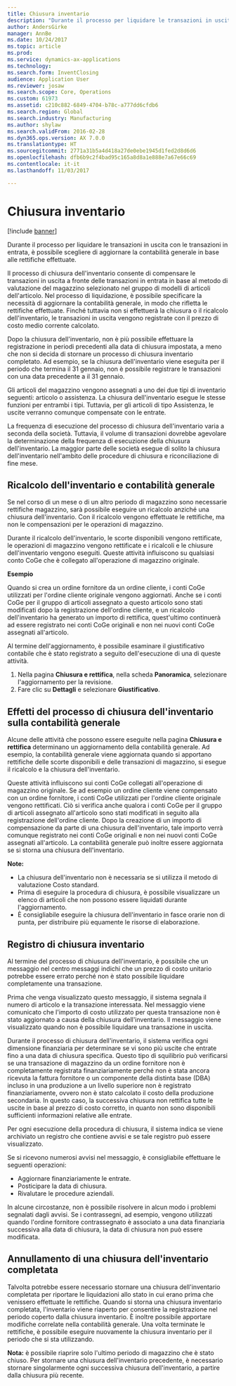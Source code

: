 ```yaml
---
title: Chiusura inventario
description: "Durante il processo per liquidare le transazioni in uscita con le transazioni in entrata, è possibile scegliere di aggiornare la contabilità generale in base alle rettifiche effettuate."
author: AndersGirke
manager: AnnBe
ms.date: 10/24/2017
ms.topic: article
ms.prod: 
ms.service: dynamics-ax-applications
ms.technology: 
ms.search.form: InventClosing
audience: Application User
ms.reviewer: josaw
ms.search.scope: Core, Operations
ms.custom: 61973
ms.assetid: c210c882-6849-4704-b78c-a777dd6cfdb6
ms.search.region: Global
ms.search.industry: Manufacturing
ms.author: shylaw
ms.search.validFrom: 2016-02-28
ms.dyn365.ops.version: AX 7.0.0
ms.translationtype: HT
ms.sourcegitcommit: 2771a31b5a4d418a27de0ebe1945d1fed2d8d6d6
ms.openlocfilehash: dfb6b9c2f4bad95c165a8d8a1e888e7a67e66c69
ms.contentlocale: it-it
ms.lasthandoff: 11/03/2017

---
```


# <a name="inventory-close"></a>Chiusura inventario

[!include [banner](../includes/banner.md)]

Durante il processo per liquidare le transazioni in uscita con le transazioni in entrata, è possibile scegliere di aggiornare la contabilità generale in base alle rettifiche effettuate.

Il processo di chiusura dell'inventario  consente di compensare le transazioni in uscita a fronte delle transazioni in entrata in base al metodo di valutazione del magazzino selezionato nel gruppo di modelli di articoli dell'articolo. Nel processo di liquidazione, è possibile specificare la necessità di aggiornare la contabilità generale, in modo che rifletta le rettifiche effettuate. Finché tuttavia non si effettuerà la chiusura o il ricalcolo dell'inventario, le transazioni in uscita vengono registrate con il prezzo di costo medio corrente calcolato. 

Dopo la chiusura dell'inventario, non è più possibile effettuare la registrazione in periodi precedenti alla data di chiusura impostata, a meno che non si decida di stornare un processo di chiusura inventario completato. Ad esempio, se la chiusura dell'inventario viene eseguita per il periodo che termina il 31 gennaio, non è possibile registrare le transazioni con una data precedente a il 31 gennaio. 

Gli articoli del magazzino vengono assegnati a uno dei due tipi di inventario seguenti: articolo o assistenza. La chiusura dell'inventario esegue le stesse funzioni per entrambi i tipi. Tuttavia, per gli articoli di tipo Assistenza, le uscite verranno comunque compensate con le entrate. 

La frequenza di esecuzione del processo di chiusura dell'inventario varia a seconda della società. Tuttavia, il volume di transazioni dovrebbe agevolare la determinazione della frequenza di esecuzione della chiusura dell'inventario. La maggior parte delle società esegue di solito la chiusura dell'inventario nell'ambito delle procedure di chiusura e riconciliazione di fine mese.

## <a name="inventory-recalculation-and-the-general-ledger"></a>Ricalcolo dell'inventario e contabilità generale
Se nel corso di un mese o di un altro periodo di magazzino sono necessarie rettifiche magazzino, sarà possibile eseguire un ricalcolo anziché una chiusura dell'inventario. Con il ricalcolo vengono effettuate le rettifiche, ma non le compensazioni per le operazioni di magazzino. 

Durante il ricalcolo dell'inventario, le scorte disponibili vengono rettificate, le operazioni di magazzino vengono rettificate e i ricalcoli e le chiusure dell'inventario vengono eseguiti. Queste attività influiscono su qualsiasi conto CoGe che è collegato all'operazione di magazzino originale. 

**Esempio** 

Quando si crea un ordine fornitore da un ordine cliente, i conti CoGe utilizzati per l'ordine cliente originale vengono aggiornati. Anche se i conti CoGe per il gruppo di articoli assegnato a questo articolo sono stati modificati dopo la registrazione dell'ordine cliente, e un ricalcolo dell'inventario ha generato un importo di rettifica, quest'ultimo continuerà ad essere registrato nei conti CoGe originali e non nei nuovi conti CoGe assegnati all'articolo. 

Al termine dell'aggiornamento, è possibile esaminare il giustificativo contabile che è stato registrato a seguito dell'esecuzione di una di queste attività.

1.  Nella pagina **Chiusura e rettifica**, nella scheda **Panoramica**, selezionare l'aggiornamento per la revisione.
2.  Fare clic su **Dettagli** e selezionare **Giustificativo**.

## <a name="effects-of-the-inventory-close-process-on-the-general-ledger"></a>Effetti del processo di chiusura dell'inventario sulla contabilità generale
Alcune delle attività che possono essere eseguite nella pagina **Chiusura e rettifica** determinano un aggiornamento della contabilità generale. Ad esempio, la contabilità generale viene aggiornata quando si apportano rettifiche delle scorte disponibili e delle transazioni di magazzino, si esegue il ricalcolo e la chiusura dell'inventario. 

Queste attività influiscono sui conti CoGe collegati all'operazione di magazzino originale. Se ad esempio un ordine cliente viene compensato con un ordine fornitore, i conti CoGe utilizzati per l'ordine cliente originale vengono rettificati. Ciò si verifica anche qualora i conti CoGe per il gruppo di articoli assegnato all'articolo sono stati modificati in seguito alla registrazione dell'ordine cliente. Dopo la creazione di un importo di compensazione da parte di una chiusura dell'inventario, tale importo verrà comunque registrato nei conti CoGe originali e non nei nuovi conti CoGe assegnati all'articolo. La contabilità generale può inoltre essere aggiornata se si storna una chiusura dell'inventario. 

**Note:**

-   La chiusura dell'inventario non è necessaria se si utilizza il metodo di valutazione Costo standard.
-   Prima di eseguire la procedura di chiusura, è possibile visualizzare un elenco di articoli che non possono essere liquidati durante l'aggiornamento.
-   È consigliabile eseguire la chiusura dell'inventario in fasce orarie non di punta, per distribuire più equamente le risorse di elaborazione.

## <a name="the-inventory-close-log"></a>Registro di chiusura inventario
Al termine del processo di chiusura dell'inventario, è possibile che un messaggio nel centro messaggi indichi che un prezzo di costo unitario potrebbe essere errato perché non è stato possibile liquidare completamente una transazione. 

Prima che venga visualizzato questo messaggio, il sistema segnala il numero di articolo e la transazione interessata. Nel messaggio viene comunicato che l'importo di costo utilizzato per questa transazione non è stato aggiornato a causa della chiusura dell'inventario. Il messaggio viene visualizzato quando non è possibile liquidare una transazione in uscita. 

Durante il processo di chiusura dell'inventario, il sistema verifica ogni dimensione finanziaria per determinare se vi sono più uscite che entrate fino a una data di chiusura specifica. Questo tipo di squilibrio può verificarsi se una transazione di magazzino da un ordine fornitore non è completamente registrata finanziariamente perché non è stata ancora ricevuta la fattura fornitore o un componente della distinta base (DBA) incluso in una produzione a un livello superiore non è registrato finanziariamente, ovvero non è stato calcolato il costo della produzione secondaria. In questo caso, la successiva chiusura non rettifica tutte le uscite in base al prezzo di costo corretto, in quanto non sono disponibili sufficienti informazioni relative alle entrate. 

Per ogni esecuzione della procedura di chiusura, il sistema indica se viene archiviato un registro che contiene avvisi e se tale registro può essere visualizzato. 

Se si ricevono numerosi avvisi nel messaggio, è consigliabile effettuare le seguenti operazioni:

-   Aggiornare finanziariamente le entrate.
-   Posticipare la data di chiusura.
-   Rivalutare le procedure aziendali.

In alcune circostanze, non è possibile risolvere in alcun modo i problemi segnalati dagli avvisi. Se i contrassegni, ad esempio, vengono utilizzati quando l'ordine fornitore contrassegnato è associato a una data finanziaria successiva alla data di chiusura, la data di chiusura non può essere modificata.

## <a name="reversing-a-completed-inventory-close"></a>Annullamento di una chiusura dell'inventario completata
Talvolta potrebbe essere necessario stornare una chiusura dell'inventario completata per riportare le liquidazioni allo stato in cui erano prima che venissero effettuate le rettifiche. Quando si storna una chiusura inventario completata, l'inventario viene riaperto per consentire la registrazione nel periodo coperto dalla chiusura inventario. È inoltre possibile apportare modifiche correlate nella contabilità generale. Una volta terminate le rettifiche, è possibile eseguire nuovamente la chiusura inventario per il periodo che si sta utilizzando. 

**Nota:** è possibile riaprire solo l'ultimo periodo di magazzino che è stato chiuso. Per stornare una chiusura dell'inventario precedente, è necessario stornare singolarmente ogni successiva chiusura dell'inventario, a partire dalla chiusura più recente.




